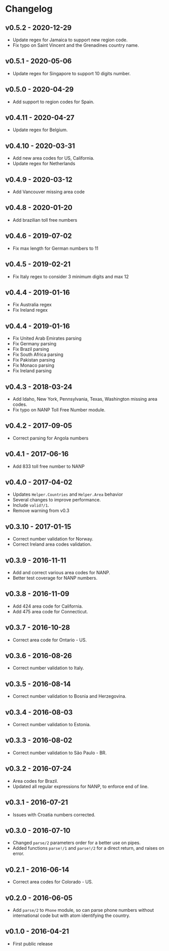 # Changelog

## v0.5.2 - 2020-12-29

  * Update regex for Jamaica to support new region code.
  * Fix typo on Saint Vincent and the Grenadines country name.

## v0.5.1 - 2020-05-06

  * Update regex for Singapore to support 10 digits number.

## v0.5.0 - 2020-04-29

  * Add support to region codes for Spain.

## v0.4.11 - 2020-04-27

  * Update regex for Belgium.

## v0.4.10 - 2020-03-31

  * Add new area codes for US, California.
  * Update regex for Netherlands

## v0.4.9 - 2020-03-12

  * Add Vancouver missing area code

## v0.4.8 - 2020-01-20

  * Add brazilian toll free numbers

## v0.4.6 - 2019-07-02

  * Fix max length for German numbers to 11

## v0.4.5 - 2019-02-21

  * Fix Italy regex to consider 3 minimum digits and max 12

## v0.4.4 - 2019-01-16

  * Fix Australia regex
  * Fix Ireland regex

## v0.4.4 - 2019-01-16

  * Fix United Arab Emirates parsing
  * Fix Germany parsing
  * Fix Brazil parsing
  * Fix South Africa parsing
  * Fix Pakistan parsing
  * Fix Monaco parsing
  * Fix Ireland parsing

## v0.4.3 - 2018-03-24

  * Add Idaho, New York, Pennsylvania, Texas, Washington missing area codes.
  * Fix typo on NANP Toll Free Number module.

## v0.4.2 - 2017-09-05

  * Correct parsing for Angola numbers

## v0.4.1 - 2017-06-16

  * Add 833 toll free number to NANP

## v0.4.0 - 2017-04-02

  * Updates `Helper.Countries` and `Helper.Area` behavior
  * Several changes to improve performance.
  * Include `valid?/1`.
  * Remove warning from v0.3

## v0.3.10 - 2017-01-15

  * Correct number validation for Norway.
  * Correct Ireland area codes validation.

## v0.3.9 - 2016-11-11

  * Add and correct various area codes for NANP.
  * Better test coverage for NANP numbers.

## v0.3.8 - 2016-11-09

  * Add 424 area code for California.
  * Add 475 area code for Connecticut.

## v0.3.7 - 2016-10-28

  * Correct area code for Ontario - US.

## v0.3.6 - 2016-08-26

  * Correct number validation to Italy.

## v0.3.5 - 2016-08-14

  * Correct number validation to Bosnia and Herzegovina.

## v0.3.4 - 2016-08-03

  * Correct number validation to Estonia.

## v0.3.3 - 2016-08-02

  * Correct number validation to São Paulo - BR.

## v0.3.2 - 2016-07-24

  * Area codes for Brazil.
  * Updated all regular expressions for NANP, to enforce end of line.

## v0.3.1 - 2016-07-21

  * Issues with Croatia numbers corrected.

## v0.3.0 - 2016-07-10

  * Changed `parse/2` parameters order for a better use on pipes.
  * Added functions `parse!/1` and `parse!/2` for a direct return, and raises on error.

## v0.2.1 - 2016-06-14

  * Correct area codes for Colorado - US.

## v0.2.0 - 2016-06-05

  * Add `parse/2` to `Phone` module, so can parse phone numbers without international code but with atom identifying the country.

## v0.1.0 - 2016-04-21

  * First public release
